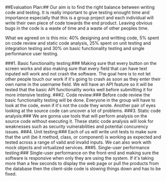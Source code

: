 ##Evaluation Plan:##
Our aim is to find the right balance between writing code and testing. It is really important to give testing enought time and importance especially that this is a group project and each individual will write their own piece of code towards the end product. Leaving obvious bugs in the code is a waste of time and a waste of other peoples time.

What we agreed on is this mix: 40% designing and writting code, 5% spent on code review and static code analysis, 25% spent on unit testing and integration testing and 30% on basic functionality testing and single performance user testing.

###1. Basic functionality testing:###
Making sure that every button on the screen works and also making sure that every field that can have text inputed will work and not crash the software.
The goal here is to not let other people touch our work if it's going to crash as soon as they enter their own name in the username field. We will have an API feature so it will be tested that the basic API functionality works well before submitting it for more intensive testing.
###2. Code review:###
Before code review the basic functionality testing will be done. Everyone in the group will have to look at the code, even if it's not the code they wrote. Another pair of eyes looking at the source code can uncover a lot of problems.
###3. Static code analysis:###
We are gonna use tools that will perform analysis on the source code without executing it. These static code analysis will look for weaknesses such as security vulnerabilities and potential concurency issues.
###4. Unit testing:###
Each of us will write unit tests to make sure that the unit (be it method, class, or component) is working as expected and tested across a range of valid and invalid inputs.
We can also work with mock objects and virtualized services.
###5. Single-user performance testing:###
Single-user performance on the front-end and making sure the software is responsive when only they are using the system. If it's taking more than a few seconds to display the web page or pull the products from the database then the client-side code is slowing things down and has to be fixed.